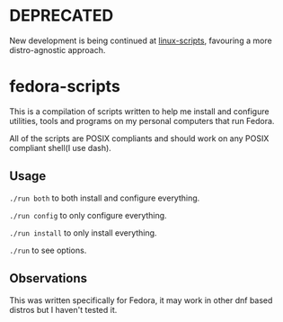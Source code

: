 # DEPRECATED

New development is being continued at [linux-scripts](https://github.com/arthurnunesc/linux-scripts), favouring a more distro-agnostic approach.

# fedora-scripts

This is a compilation of scripts written to help me install and configure utilities, tools and programs on my personal computers that run Fedora.

All of the scripts are POSIX compliants and should work on any POSIX compliant shell(I use dash).

## Usage

`./run both` to both install and configure everything.

`./run config` to only configure everything.

`./run install` to only install everything.

`./run` to see options.

## Observations

This was written specifically for Fedora, it may work in other dnf based distros but I haven't tested it.
